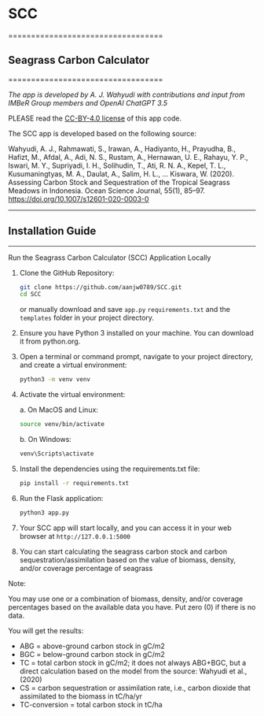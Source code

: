 # SCC
==================================
## Seagrass Carbon Calculator
==================================

_The app is developed by A. J. Wahyudi with contributions and input from IMBeR Group members and OpenAI ChatGPT 3.5_

PLEASE read the [CC-BY-4.0 license](https://github.com/aanjw0789/SCC/?tab=CC-BY-4.0-1-ov-file) of this app code.

The SCC app is developed based on the following source: 

Wahyudi, A. J., Rahmawati, S., Irawan, A., Hadiyanto, H., Prayudha, B., Hafizt, M., Afdal, A., Adi, N. S., Rustam, A., Hernawan, U. E., Rahayu, Y. P., Iswari, M. Y., Supriyadi, I. H., Solihudin, T., Ati, R. N. A., Kepel, T. L., Kusumaningtyas, M. A., Daulat, A., Salim, H. L., … Kiswara, W. (2020). Assessing Carbon Stock and Sequestration of the Tropical Seagrass Meadows in Indonesia. Ocean Science Journal, 55(1), 85–97. https://doi.org/10.1007/s12601-020-0003-0

----------------------------------
## Installation Guide
----------------------------------
Run the Seagrass Carbon Calculator (SCC) Application Locally
1. Clone the GitHub Repository:
   ```sh
   git clone https://github.com/aanjw0789/SCC.git
   cd SCC
   ```
   or manually download and save `app.py` `requirements.txt` and the `templates` folder in your project directory.
3. Ensure you have Python 3 installed on your machine. You can download it from python.org.
4. Open a terminal or command prompt, navigate to your project directory, and create a virtual environment:
   ```sh
   python3 -m venv venv

5. Activate the virtual environment:

   a. On MacOS and Linux:
   ```sh
   source venv/bin/activate
   ```
   b. On Windows:
   ```sh
   venv\Scripts\activate
   ```
6. Install the dependencies using the requirements.txt file:
   ```sh
   pip install -r requirements.txt
   ```
7. Run the Flask application:
   ```sh
   python3 app.py
   ```
8. Your SCC app will start locally, and you can access it in your web browser at `http://127.0.0.1:5000`
9. You can start calculating the seagrass carbon stock and carbon sequestration/assimilation based on the value of biomass, density, and/or coverage percentage of seagrass


Note:

You may use one or a combination of biomass, density, and/or coverage percentages based on the available data you have. Put zero (0) if there is no data.

You will get the results:

  * ABG = above-ground carbon stock in gC/m2
  * BGC = below-ground carbon stock in gC/m2
  * TC = total carbon stock in gC/m2; it does not always ABG+BGC, but a direct calculation based on the model from the source: Wahyudi et al., (2020)
  * CS = carbon sequestration or assimilation rate, i.e., carbon dioxide that assimilated to the biomass in tC/ha/yr
  * TC-conversion = total carbon stock in tC/ha
